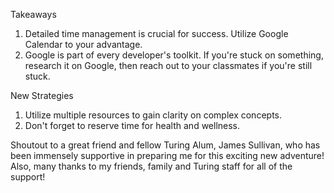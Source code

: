 Takeaways

1. Detailed time management is crucial for success. Utilize Google Calendar to your advantage.
2. Google is part of every developer's toolkit. If you're stuck on something, research it on Google, then reach out to your classmates if you're still stuck.

New Strategies

1. Utilize multiple resources to gain clarity on complex concepts.
2. Don't forget to reserve time for health and wellness.

Shoutout to a great friend and fellow Turing Alum, James Sullivan, who has been immensely supportive in preparing me for this exciting new adventure!
Also, many thanks to my friends, family and Turing staff for all of the support!
